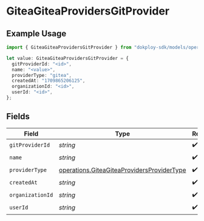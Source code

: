 # GiteaGiteaProvidersGitProvider

## Example Usage

```typescript
import { GiteaGiteaProvidersGitProvider } from "dokploy-sdk/models/operations";

let value: GiteaGiteaProvidersGitProvider = {
  gitProviderId: "<id>",
  name: "<value>",
  providerType: "gitea",
  createdAt: "1709865206125",
  organizationId: "<id>",
  userId: "<id>",
};
```

## Fields

| Field                                                                                                    | Type                                                                                                     | Required                                                                                                 | Description                                                                                              |
| -------------------------------------------------------------------------------------------------------- | -------------------------------------------------------------------------------------------------------- | -------------------------------------------------------------------------------------------------------- | -------------------------------------------------------------------------------------------------------- |
| `gitProviderId`                                                                                          | *string*                                                                                                 | :heavy_check_mark:                                                                                       | N/A                                                                                                      |
| `name`                                                                                                   | *string*                                                                                                 | :heavy_check_mark:                                                                                       | N/A                                                                                                      |
| `providerType`                                                                                           | [operations.GiteaGiteaProvidersProviderType](../../models/operations/giteagiteaprovidersprovidertype.md) | :heavy_check_mark:                                                                                       | N/A                                                                                                      |
| `createdAt`                                                                                              | *string*                                                                                                 | :heavy_check_mark:                                                                                       | N/A                                                                                                      |
| `organizationId`                                                                                         | *string*                                                                                                 | :heavy_check_mark:                                                                                       | N/A                                                                                                      |
| `userId`                                                                                                 | *string*                                                                                                 | :heavy_check_mark:                                                                                       | N/A                                                                                                      |